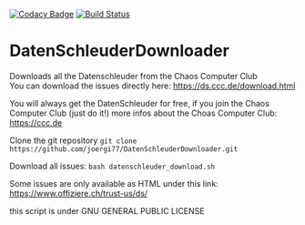 [![Codacy Badge](https://api.codacy.com/project/badge/Grade/77e76e0202124c6aa34d35aeae27e3e1)](https://www.codacy.com/app/joergi/DatenSchleuderDownloader?utm_source=github.com&utm_medium=referral&utm_content=joergi/DatenSchleuderDownloader&utm_campaign=badger)
[![Build Status](https://travis-ci.org/joergi/DatenSchleuderDownloader.svg?branch=master)](https://travis-ci.org/joergi/DatenSchleuderDownloader)
# DatenSchleuderDownloader
Downloads all the Datenschleuder from the Chaos Computer Club     
You can download the issues directly here: https://ds.ccc.de/download.html


You will always get the DatenSchleuder for free, if you join the Chaos Computer Club (just do it!) 
more infos about the Choas Computer Club: https://ccc.de

Clone the git repository
  `git clone https://github.com/joergi77/DatenSchleuderDownloader.git`
  
Download all issues:
  `bash datenschleuder_download.sh`

Some issues are only available as HTML under this link:
https://www.offiziere.ch/trust-us/ds/

this script is under GNU GENERAL PUBLIC LICENSE 

